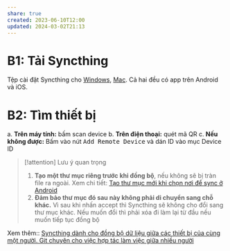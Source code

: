 ```yaml
---
share: true
created: 2023-06-10T12:00
updated: 2024-03-02T21:13
---
```

# B1: Tải Syncthing
Tệp cài đặt Syncthing cho [Windows](https://github.com/canton7/SyncTrayzor/releases/download/v1.1.29/SyncTrayzorSetup-x64.exe), [Mac](https://github.com/syncthing/syncthing-macos/releases/download/v1.21.0-1/Syncthing-1.21.0-1.dmg). Cả hai đều có app trên Android và iOS. 

# B2: Tìm thiết bị
a. **Trên máy tính:** bấm scan device
b. **Trên điện thoại:** quét mã QR
c. **Nếu không được:** Bấm vào nút <kbd>Add Remote Device</kbd> và dán ID vào mục Device ID

> [!attention] Lưu ý quan trọng
>1. **Tạo một thư mục riêng trước khi đồng bộ**, nếu không sẽ bị tràn file ra ngoài. Xem chi tiết: [Tạo thư mục mới khi chọn nơi để sync ở Android](./T%E1%BA%A1o%20th%C6%B0%20m%E1%BB%A5c%20m%E1%BB%9Bi%20khi%20ch%E1%BB%8Dn%20n%C6%A1i%20%C4%91%E1%BB%83%20sync%20%E1%BB%9F%20Android.md) 
>2. **Đảm bảo thư mục đó sau này không phải di chuyển sang chỗ khác.** Vì sau khi nhấn accept thì Syncthing sẽ không cho đổi sang thư mục khác. Nếu muốn đổi thì phải xóa đi làm lại từ đầu nếu muốn tiếp tục đồng bộ

Xem thêm:: [Syncthing dành cho đồng bộ dữ liệu giữa các thiết bị của cùng một người. Git chuyên cho việc hợp tác làm việc giữa nhiều người](./%F0%9F%93%96%20B%C3%A0i%20%C4%91%E1%BB%8Dc%20th%C3%AAm/Syncthing%20d%C3%A0nh%20cho%20%C4%91%E1%BB%93ng%20b%E1%BB%99%20d%E1%BB%AF%20li%E1%BB%87u%20gi%E1%BB%AFa%20c%C3%A1c%20thi%E1%BA%BFt%20b%E1%BB%8B%20c%E1%BB%A7a%20c%C3%B9ng%20m%E1%BB%99t%20ng%C6%B0%E1%BB%9Di.%20Git%20chuy%C3%AAn%20cho%20vi%E1%BB%87c%20h%E1%BB%A3p%20t%C3%A1c%20l%C3%A0m%20vi%E1%BB%87c%20gi%E1%BB%AFa%20nhi%E1%BB%81u%20ng%C6%B0%E1%BB%9Di.md)
